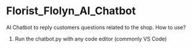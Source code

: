 # Florist_Flolyn_AI_Chatbot
AI Chatbot to reply customers questions related to the shop.
How to use?
1. Run the chatbot.py with any code editor (commonly VS Code)
